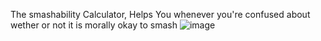 The smashability Calculator,
Helps You whenever you're confused about wether or not it is morally okay to smash
![image](https://github.com/Lain-Iwakura01/Smashabilty-Calculator/assets/167328253/c9ce29f9-6390-4c2b-8b4a-82889f8a71ea)

